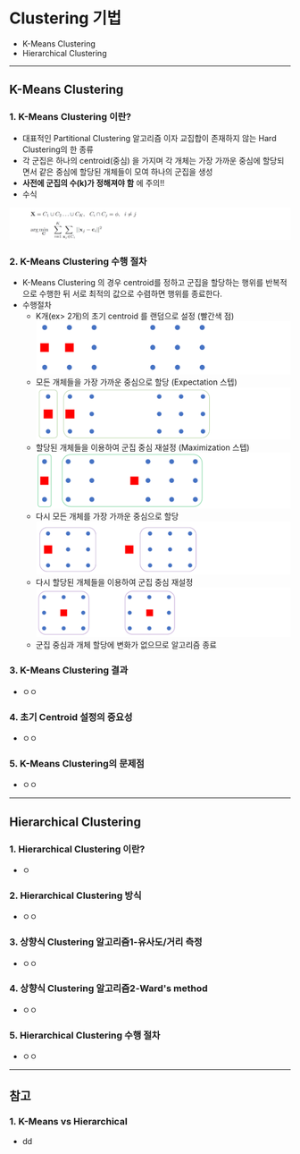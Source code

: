 # Clustering 기법
  - K-Means Clustering
  - Hierarchical Clustering

---

## K-Means Clustering
  ### 1. K-Means Clustering 이란?
  - 대표적인 Partitional Clustering 알고리즘 이자 교집합이 존재하지 않는 Hard Clustering의 한 종류
  - 각 군집은 하나의 centroid(중심) 을 가지며 각 개체는 가장 가까운 중심에 할당되면서 같은 중심에 할당된 개체들이 모여 하나의 군집을 생성
  - __사전에 군집의 수(k)가 정해져야 함__ 에 주의!!
  - 수식

  ![](https://github.com/Lee-KyungSeok/MultivariateDataAnalysis-Study/blob/master/Clustering2/picture/kmeans.png)

  ### 2. K-Means Clustering 수행 절차
  - K-Means Clustering 의 경우 centroid를 정하고 군집을 할당하는 행위를 반복적으로 수행한 뒤 서로 최적의 값으로 수렴하면 행위를 종료한다.
  - 수행절차
    - K개(ex> 2개)의 초기 centroid 를 랜덤으로 설정 (빨간색 점)</br>
  ![](https://github.com/Lee-KyungSeok/MultivariateDataAnalysis-Study/blob/master/Clustering2/picture/kmeans2.png)
    - 모든 개체들을 가장 가까운 중심으로 할당 (Expectation 스텝)</br>
  ![](https://github.com/Lee-KyungSeok/MultivariateDataAnalysis-Study/blob/master/Clustering2/picture/kmeans3.png)
    - 할당된 개체들을 이용하여 군집 중심 재설정 (Maximization 스텝)</br>
  ![](https://github.com/Lee-KyungSeok/MultivariateDataAnalysis-Study/blob/master/Clustering2/picture/kmeans4.png)</br>
    - 다시 모든 개체를 가장 가까운 중심으로 할당
  ![](https://github.com/Lee-KyungSeok/MultivariateDataAnalysis-Study/blob/master/Clustering2/picture/kmeans5.png)</br>
    - 다시 할당된 개체들을 이용하여 군집 중심 재설정
  ![](https://github.com/Lee-KyungSeok/MultivariateDataAnalysis-Study/blob/master/Clustering2/picture/kmeans6.png)</br>
    - 군집 중심과 개체 할당에 변화가 없으므로 알고리즘 종료

  ### 3. K-Means Clustering 결과
  - ㅇㅇ

  ### 4. 초기 Centroid 설정의 중요성
  - ㅇㅇ

  ### 5. K-Means Clustering의 문제점
  - ㅇㅇ

---

## Hierarchical Clustering
  ### 1. Hierarchical Clustering 이란?
  - ㅇ

  ### 2. Hierarchical Clustering 방식
  - ㅇㅇ

  ### 3. 상향식 Clustering 알고리즘1-유사도/거리 측정
  - ㅇㅇ

  ### 4. 상향식 Clustering 알고리즘2-Ward's method
  - ㅇㅇ

  ### 5. Hierarchical Clustering 수행 절차
  - ㅇㅇ

---

## 참고
  ### 1. K-Means vs Hierarchical
  - dd
